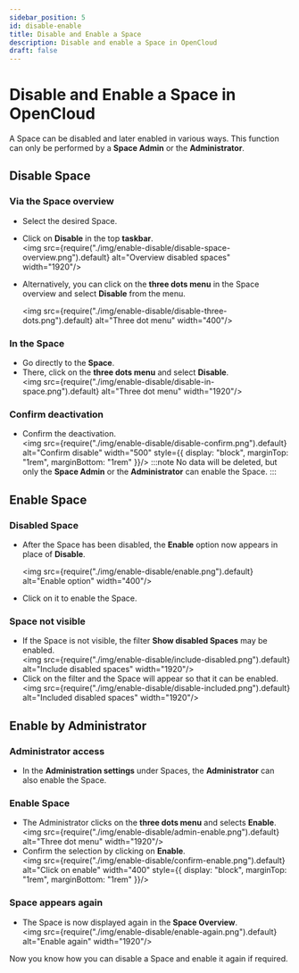 ```yaml
---
sidebar_position: 5
id: disable-enable
title: Disable and Enable a Space
description: Disable and enable a Space in OpenCloud
draft: false
---
```


# Disable and Enable a Space in OpenCloud

A Space can be disabled and later enabled in various ways. This function can only be performed by a **Space Admin** or the **Administrator**.

## Disable Space

### Via the Space overview

- Select the desired Space.
- Click on **Disable** in the top **taskbar**.  
  <img src={require("./img/enable-disable/disable-space-overview.png").default} alt="Overview disabled spaces" width="1920"/>
- Alternatively, you can click on the **three dots menu** in the Space overview and select **Disable** from the menu.

  <img src={require("./img/enable-disable/disable-three-dots.png").default} alt="Three dot menu" width="400"/>

### In the Space

- Go directly to the **Space**.
- There, click on the **three dots menu** and select **Disable**.  
   <img src={require("./img/enable-disable/disable-in-space.png").default} alt="Three dot menu" width="1920"/>

### Confirm deactivation

- Confirm the deactivation.  
   <img src={require("./img/enable-disable/disable-confirm.png").default} alt="Confirm disable" width="500" style={{ display: "block", marginTop: "1rem", marginBottom: "1rem" }}/>
  :::note
  No data will be deleted, but only the **Space Admin** or the **Administrator** can enable the Space.
  :::

## Enable Space

### Disabled Space

- After the Space has been disabled, the **Enable** option now appears in place of **Disable**.

  <img src={require("./img/enable-disable/enable.png").default} alt="Enable option" width="400"/>
- Click on it to enable the Space.

### Space not visible

- If the Space is not visible, the filter **Show disabled Spaces** may be enabled.  
  <img src={require("./img/enable-disable/include-disabled.png").default} alt="Include disabled spaces" width="1920"/>
- Click on the filter and the Space will appear so that it can be enabled.  
   <img src={require("./img/enable-disable/disable-included.png").default} alt="Included disabled spaces" width="1920"/>

## Enable by Administrator

### Administrator access

- In the **Administration settings** under Spaces, the **Administrator** can also enable the Space.

### Enable Space

- The Administrator clicks on the **three dots menu** and selects **Enable**.  
  <img src={require("./img/enable-disable/admin-enable.png").default} alt="Three dot menu" width="1920"/>
- Confirm the selection by clicking on **Enable**.  
   <img src={require("./img/enable-disable/confirm-enable.png").default} alt="Click on enable" width="400" style={{ display: "block", marginTop: "1rem", marginBottom: "1rem" }}/>

### Space appears again

- The Space is now displayed again in the **Space Overview**.  
   <img src={require("./img/enable-disable/enable-again.png").default} alt="Enable again" width="1920"/>

Now you know how you can disable a Space and enable it again if required.
